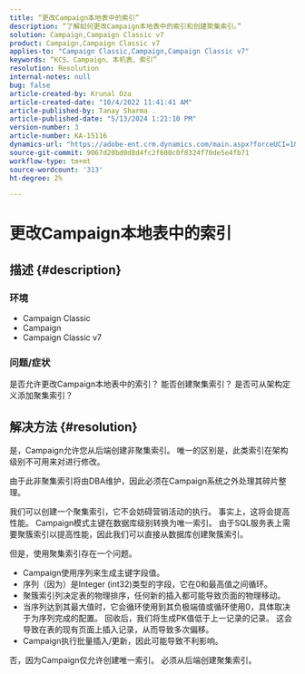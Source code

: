 ```yaml
---
title: “更改Campaign本地表中的索引”
description: “了解如何更改Campaign本地表中的索引和创建聚集索引。”
solution: Campaign,Campaign Classic v7
product: Campaign,Campaign Classic v7
applies-to: "Campaign Classic,Campaign,Campaign Classic v7"
keywords: “KCS、Campaign、本机表、索引”
resolution: Resolution
internal-notes: null
bug: false
article-created-by: Krunal Oza
article-created-date: "10/4/2022 11:41:41 AM"
article-published-by: Tanay Sharma .
article-published-date: "5/13/2024 1:21:10 PM"
version-number: 3
article-number: KA-15116
dynamics-url: "https://adobe-ent.crm.dynamics.com/main.aspx?forceUCI=1&pagetype=entityrecord&etn=knowledgearticle&id=daa95983-d943-ed11-bba2-002248086735"
source-git-commit: 9067d20bd0d8d4fc2f600c0f8324f70de5e4fb71
workflow-type: tm+mt
source-wordcount: '313'
ht-degree: 2%

---
```


# 更改Campaign本地表中的索引

## 描述 {#description}


### 环境

- Campaign Classic
- Campaign
- Campaign Classic v7


### 问题/症状

是否允许更改Campaign本地表中的索引？
能否创建聚集索引？
是否可从架构定义添加聚集索引？


## 解决方法 {#resolution}


是，Campaign允许您从后端创建非聚集索引。 唯一的区别是，此类索引在架构级别不可用来对进行修改。 

由于此非聚集索引将由DBA维护，因此必须在Campaign系统之外处理其碎片整理。


我们可以创建一个聚集索引，它不会妨碍营销活动的执行。 事实上，这将会提高性能。 Campaign模式主键在数据库级别转换为唯一索引。 由于SQL服务表上需要聚簇索引以提高性能，因此我们可以直接从数据库创建聚簇索引。

但是，使用聚集索引存在一个问题。

- Campaign使用序列来生成主键字段值。
- 序列（因为）是Integer (int32)类型的字段，它在0和最高值之间循环。
- 聚簇索引列决定表的物理排序，任何新的插入都可能导致页面的物理移动。
- 当序列达到其最大值时，它会循环使用到其负极端值或循环使用0，具体取决于为序列完成的配置。 回收后，我们将生成PK值低于上一记录的记录。 这会导致在表的现有页面上插入记录，从而导致多次偏移。
- Campaign执行批量插入/更新，因此可能导致不利影响。


否，因为Campaign仅允许创建唯一索引。 必须从后端创建聚集索引。
